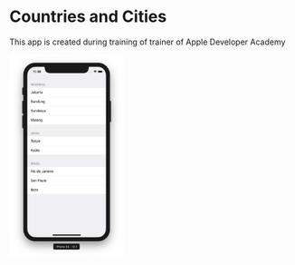 # Countries and Cities

This app is created during training of trainer of Apple Developer Academy

<img src="screenshots/01.png" width="40%">
